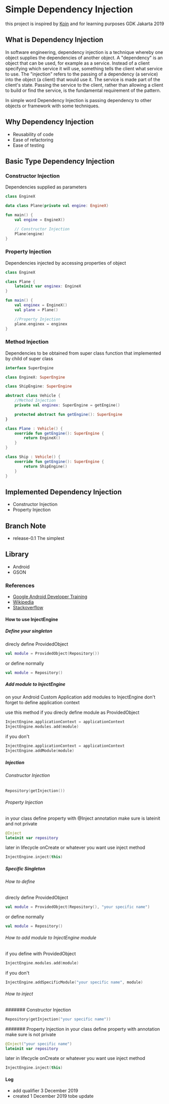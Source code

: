 # Simple Dependency Injection
this project is inspired by <a href="https://insert-koin.io">Koin</a> and for learning purposes GDK Jakarta 2019

## What is Dependency Injection
In software engineering, dependency injection is a technique whereby one object supplies the dependencies of another object. A "dependency" is an object that can be used, for example as a service. Instead of a client specifying which service it will use, something tells the client what service to use. The "injection" refers to the passing of a dependency (a service) into the object (a client) that would use it. The service is made part of the client's state. Passing the service to the client, rather than allowing a client to build or find the service, is the fundamental requirement of the pattern. 

In simple word Dependency Injection is passing dependency to other objects or framework with some techniques.

## Why Dependency Injection
* Reusability of code
* Ease of refactoring
* Ease of testing

## Basic Type Dependency Injection
### Constructor Injection
Dependencies supplied as parameters

```kotlin
class EngineX

data class Plane(private val engine: EngineX)

fun main() {
    val engine = EngineX()

    // Constructor Injection
    Plane(engine)
}
```

### Property Injection
Dependencies injected by accessing properties of object

```kotlin
class EngineX

class Plane {
    lateinit var enginex: EngineX
}

fun main() {
    val enginex = EngineX()
    val plane = Plane()

    //Property Injection
    plane.enginex = enginex
}
```

### Method Injection
Dependencies to be obtained from super class function that implemented by child of super class

```kotlin
interface SuperEngine

class EngineX: SuperEngine

class ShipEngine: SuperEngine

abstract class Vehicle {
    //Method Injection
    private val enginex: SuperEngine = getEngine()

    protected abstract fun getEngine(): SuperEngine
}

class Plane : Vehicle() {
    override fun getEngine(): SuperEngine {
        return EngineX()
    }
}

class Ship : Vehicle() {
    override fun getEngine(): SuperEngine {
        return ShipEngine()
    }
}
```

## Implemented Dependency Injection
* Constructor Injection
* Property Injection

## Branch Note
* release-0.1 The simplest

## Library
* Android
* GSON

### References
* <a href="https://developer.android.com/training/dependency-injection">Google Android Developer Training</a>
* <a href="https://en.wikipedia.org/wiki/Dependency_injection">Wikipedia</a>
* <a href="https://stackoverflow.com/questions/130794/what-is-dependency-injection">Stackoverflow</a>

#### How to use InjectEngine
##### Define your singleton
direcly define ProvidedObject
```kotlin
val module = ProvidedObject(Repository())
```
or define normally
```kotlin
val module = Repository()
```
##### Add module to InjectEngine
on your Android Custom Application add modules to InjectEngine don't forget to define application context

use this method if you direcly define module as ProvidedObject
```kotlin
InjectEngine.applicationContext = applicationContext
InjectEngine.modules.add(module)
```

if you don't
```kotlin
InjectEngine.applicationContext = applicationContext
InjectEngine.addModule(module)
```
##### Injection
###### Constructor Injection
```kotlin
Repository(getInjection())
```
###### Property Injection
in your class define property with @Inject annotation make sure is lateinit and not private
```kotlin
@Inject
lateinit var repository
```
later in lifecycle onCreate or whatever you want use inject method
```kotlin
InjectEngine.inject(this)
```

##### Specific Singleton
###### How to define
direcly define ProvidedObject
```kotlin
val module = ProvidedObject(Repository(), "your specific name")
```
or define normally
```kotlin
val module = Repository()
```
###### How to add module to InjectEngine module
if you define with ProvidedObject
```kotlin
InjectEngine.modules.add(module)
```

if you don't
```kotlin
InjectEngine.addSpecificModule("your specific name", module)
```

###### How to inject
####### Constructor Injection
```kotlin
Repository(getInjection("your specific name"))
```
####### Property Injection
in your class define property with annotation make sure is not private
```kotlin
@Inject("your specific name")
lateinit var repository
```
later in lifecycle onCreate or whatever you want use inject method
```kotlin
InjectEngine.inject(this)
```

#### Log
* add qualifier 3 December 2019
* created 1 December 2019
tobe update